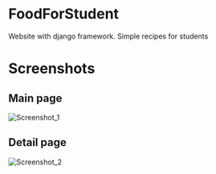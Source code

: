 # FoodForStudent
Website with django framework. Simple recipes for students

# Screenshots

## Main page
![Screenshot_1](https://user-images.githubusercontent.com/58889568/132089311-89177ef9-fbf1-44b6-9846-c6cdefd00cd2.png)
## Detail page
![Screenshot_2](https://user-images.githubusercontent.com/58889568/132089316-ec6bba16-118c-4c64-88fa-52a704ff5d8b.png)
